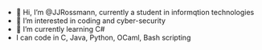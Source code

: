 - 👋 Hi, I’m @JJRossmann, currently a student in informqtion technologies
- 👀 I’m interested in coding and cyber-security
- 🌱 I’m currently learning C#
- I can code in C, Java, Python, OCaml, Bash scripting

<!---
JJRossmann/JJRossmann is a ✨ special ✨ repository because its `README.md` (this file) appears on your GitHub profile.
You can click the Preview link to take a look at your changes.
--->
